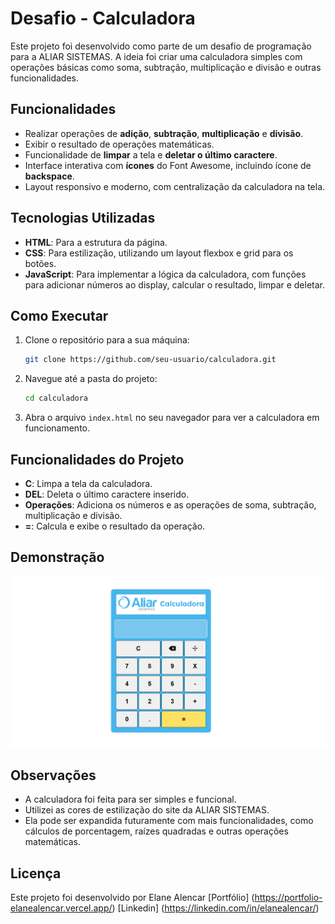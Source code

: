 # Desafio - Calculadora

Este projeto foi desenvolvido como parte de um desafio de programação para a ALIAR SISTEMAS. A ideia foi criar uma calculadora simples com operações básicas como soma, subtração, multiplicação e divisão e outras funcionalidades.

## Funcionalidades

- Realizar operações de **adição**, **subtração**, **multiplicação** e **divisão**.
- Exibir o resultado de operações matemáticas.
- Funcionalidade de **limpar** a tela e **deletar o último caractere**.
- Interface interativa com **ícones** do Font Awesome, incluindo ícone de **backspace**.
- Layout responsivo e moderno, com centralização da calculadora na tela.

## Tecnologias Utilizadas

- **HTML**: Para a estrutura da página.
- **CSS**: Para estilização, utilizando um layout flexbox e grid para os botões.
- **JavaScript**: Para implementar a lógica da calculadora, com funções para adicionar números ao display, calcular o resultado, limpar e deletar.

## Como Executar

1. Clone o repositório para a sua máquina:

    ```bash
    git clone https://github.com/seu-usuario/calculadora.git
    ```

2. Navegue até a pasta do projeto:

    ```bash
    cd calculadora
    ```

3. Abra o arquivo `index.html` no seu navegador para ver a calculadora em funcionamento.

## Funcionalidades do Projeto

- **C**: Limpa a tela da calculadora.
- **DEL**: Deleta o último caractere inserido.
- **Operações**: Adiciona os números e as operações de soma, subtração, multiplicação e divisão.
- **=**: Calcula e exibe o resultado da operação.
  
## Demonstração

![Demonstração](assets/screenshot.png)

## Observações

- A calculadora foi feita para ser simples e funcional.
- Utilizei as cores de estilização do site da ALIAR SISTEMAS.
- Ela pode ser expandida futuramente com mais funcionalidades, como cálculos de porcentagem, raízes quadradas e outras operações matemáticas.


## Licença

Este projeto foi desenvolvido por Elane Alencar
[Portfólio] (https://portfolio-elanealencar.vercel.app/)
[Linkedin] (https://linkedin.com/in/elanealencar/)